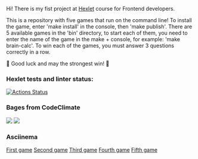 Hi! There is my fist project at <a href='https://ru.hexlet.io/'>Hexlet</a> course for Frontend developers.

This is a repository with five games that run on the command line! To install the game, enter 'make install' in the console, then 'make publish'. There are 5 available games in the 'bin' directory, to start each of them, you need to enter the name of the game in the make + console, for example: 'make brain-calc'. To win each of the games, you must answer 3 questions correctly in a row. 

🎊 Good luck and may the strongest win! 🎊

### Hexlet tests and linter status:
[![Actions Status](https://github.com/SafAlyona/frontend-project-44/actions/workflows/hexlet-check.yml/badge.svg)](https://github.com/SafAlyona/frontend-project-44/actions)

### Bages from CodeClimate
<a href="https://codeclimate.com/github/SafAlyona/frontend-project-44/maintainability"><img src="https://api.codeclimate.com/v1/badges/fb83d38a0c1de4129309/maintainability" /></a>
<a href="https://codeclimate.com/github/SafAlyona/frontend-project-44/test_coverage"><img src="https://api.codeclimate.com/v1/badges/fb83d38a0c1de4129309/test_coverage" /></a>

### Asciinema
<a href='https://asciinema.org/a/rb5STaIcyhNl1PdMhZDPoMLwe'>First game</a>
<a href='https://asciinema.org/a/eS8Rghr1WfPiFW53f3v5GLTgK'>Second game</a>
<a href='https://asciinema.org/a/oz8TaECqG9eXeFZlPu7zTH1LC'>Third game</a>
<a href='https://asciinema.org/a/fjOfsB0G4X4RprcBefh6ZVkzv'>Fourth game</a>
<a href='https://asciinema.org/a/uQoCZn9BN6XeFP784fLC66zLh'>Fifth game</a>
